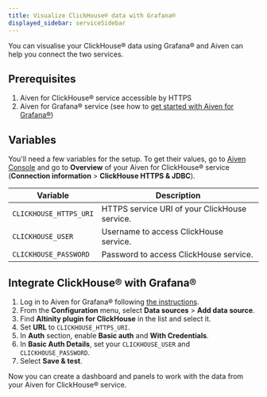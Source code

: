 ```yaml
---
title: Visualize ClickHouse® data with Grafana®
displayed_sidebar: serviceSidebar
---
```


You can visualise your ClickHouse® data using Grafana® and Aiven can
help you connect the two services.

## Prerequisites

1.  Aiven for ClickHouse® service accessible by HTTPS
1.  Aiven for Grafana® service (see how to
    [get started with Aiven for Grafana®](/docs/products/grafana/get-started))

## Variables

You\'ll need a few variables for the setup. To get their values, go to
[Aiven Console](https://console.aiven.io/) and go to **Overview**
of your Aiven for ClickHouse® service (**Connection information** >
**ClickHouse HTTPS & JDBC**).

| Variable               | Description                                   |
| ---------------------- | --------------------------------------------- |
| `CLICKHOUSE_HTTPS_URI` | HTTPS service URI of your ClickHouse service. |
| `CLICKHOUSE_USER`      | Username to access ClickHouse service.        |
| `CLICKHOUSE_PASSWORD`  | Password to access ClickHouse service.        |

## Integrate ClickHouse® with Grafana®

1.  Log in to Aiven for Grafana® following
    [the instructions](/docs/products/grafana/howto/log-in).
1.  From the **Configuration** menu, select **Data sources** > **Add
    data source**.
1.  Find **Altinity plugin for ClickHouse** in the list and select it.
1.  Set **URL** to `CLICKHOUSE_HTTPS_URI`.
1.  In **Auth** section, enable **Basic auth** and **With Credentials**.
1.  In **Basic Auth Details**, set your `CLICKHOUSE_USER` and
    `CLICKHOUSE_PASSWORD`.
1.  Select **Save & test**.

Now you can create a dashboard and panels to work with the data from
your Aiven for ClickHouse® service.
